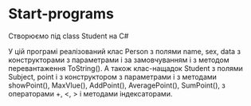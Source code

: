 # Start-programs
Створюємо під class Student на C#

У цій програмі реалізований клас Person з полями name, sex, data з конструкторами з параметрами і за замовчуванням і з методом перевантаження ToString(). А також клас-нащадок Student з полями Subject, point і з конструктором з параметрами і  з методами showPoint(), MaxVlue(), AddPoint(), AveragePoint(), SumPoint(), з операторами +, <, > і методами індексаторами.

